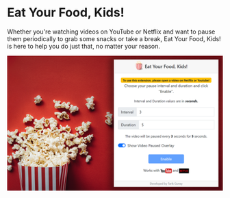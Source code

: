 # Eat Your Food, Kids!

Whether you're watching videos on YouTube or Netflix and want to pause them periodically to grab some snacks or take a break, Eat Your Food, Kids! is here to help you do just that, no matter your reason.

![](./store/store-1.png)
